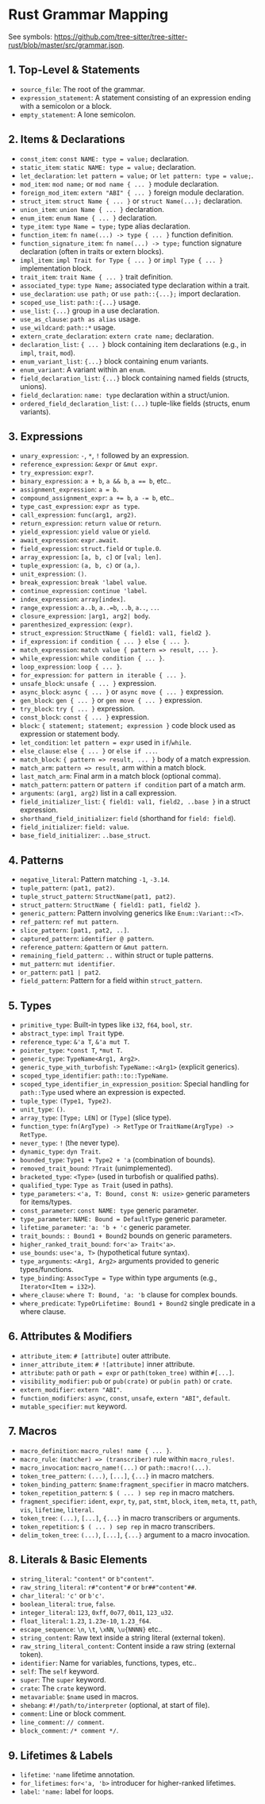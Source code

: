 # Rust Grammar Mapping

See symbols: https://github.com/tree-sitter/tree-sitter-rust/blob/master/src/grammar.json.

## 1. Top-Level & Statements

- `source_file`: The root of the grammar.
- `expression_statement`: A statement consisting of an expression ending with a semicolon or a block.
- `empty_statement`: A lone semicolon.

## 2. Items & Declarations

- `const_item`: `const NAME: type = value;` declaration.
- `static_item`: `static NAME: type = value;` declaration.
- `let_declaration`: `let pattern = value;` or `let pattern: type = value;`.
- `mod_item`: `mod name;` or `mod name { ... }` module declaration.
- `foreign_mod_item`: `extern "ABI" { ... }` foreign module declaration.
- `struct_item`: `struct Name { ... }` or `struct Name(...);` declaration.
- `union_item`: `union Name { ... }` declaration.
- `enum_item`: `enum Name { ... }` declaration.
- `type_item`: `type Name = type;` type alias declaration.
- `function_item`: `fn name(...) -> type { ... }` function definition.
- `function_signature_item`: `fn name(...) -> type;` function signature declaration (often in traits or extern blocks).
- `impl_item`: `impl Trait for Type { ... }` or `impl Type { ... }` implementation block.
- `trait_item`: `trait Name { ... }` trait definition.
- `associated_type`: `type Name;` associated type declaration within a trait.
- `use_declaration`: `use path;` or `use path::{...};` import declaration.
- `scoped_use_list`: `path::{...}` usage.
- `use_list`: `{...}` group in a use declaration.
- `use_as_clause`: `path as alias` usage.
- `use_wildcard`: `path::*` usage.
- `extern_crate_declaration`: `extern crate name;` declaration.
- `declaration_list`: `{ ... }` block containing item declarations (e.g., in `impl`, `trait`, `mod`).
- `enum_variant_list`: `{...}` block containing enum variants.
- `enum_variant`: A variant within an `enum`.
- `field_declaration_list`: `{...}` block containing named fields (structs, unions).
- `field_declaration`: `name: type` declaration within a struct/union.
- `ordered_field_declaration_list`: `(...)` tuple-like fields (structs, enum variants).

## 3. Expressions

- `unary_expression`: `-`, `*`, `!` followed by an expression.
- `reference_expression`: `&expr` or `&mut expr`.
- `try_expression`: `expr?`.
- `binary_expression`: `a + b`, `a && b`, `a == b`, etc..
- `assignment_expression`: `a = b`.
- `compound_assignment_expr`: `a += b`, `a -= b`, etc..
- `type_cast_expression`: `expr as type`.
- `call_expression`: `func(arg1, arg2)`.
- `return_expression`: `return value` or `return`.
- `yield_expression`: `yield value` or `yield`.
- `await_expression`: `expr.await`.
- `field_expression`: `struct.field` or `tuple.0`.
- `array_expression`: `[a, b, c]` or `[val; len]`.
- `tuple_expression`: `(a, b, c)` or `(a,)`.
- `unit_expression`: `()`.
- `break_expression`: `break 'label value`.
- `continue_expression`: `continue 'label`.
- `index_expression`: `array[index]`.
- `range_expression`: `a..b`, `a..=b`, `..b`, `a..`, `..`.
- `closure_expression`: `|arg1, arg2| body`.
- `parenthesized_expression`: `(expr)`.
- `struct_expression`: `StructName { field1: val1, field2 }`.
- `if_expression`: `if condition { ... } else { ... }`.
- `match_expression`: `match value { pattern => result, ... }`.
- `while_expression`: `while condition { ... }`.
- `loop_expression`: `loop { ... }`.
- `for_expression`: `for pattern in iterable { ... }`.
- `unsafe_block`: `unsafe { ... }` expression.
- `async_block`: `async { ... }` or `async move { ... }` expression.
- `gen_block`: `gen { ... }` or `gen move { ... }` expression.
- `try_block`: `try { ... }` expression.
- `const_block`: `const { ... }` expression.
- `block`: `{ statement; statement; expression }` code block used as expression or statement body.
- `let_condition`: `let pattern = expr` used in `if`/`while`.
- `else_clause`: `else { ... }` or `else if ...`.
- `match_block`: `{ pattern => result, ... }` body of a match expression.
- `match_arm`: `pattern => result,` arm within a match block.
- `last_match_arm`: Final arm in a match block (optional comma).
- `match_pattern`: `pattern` or `pattern if condition` part of a match arm.
- `arguments`: `(arg1, arg2)` list in a call expression.
- `field_initializer_list`: `{ field1: val1, field2, ..base }` in a struct expression.
- `shorthand_field_initializer`: `field` (shorthand for `field: field`).
- `field_initializer`: `field: value`.
- `base_field_initializer`: `..base_struct`.

## 4. Patterns

- `negative_literal`: Pattern matching `-1`, `-3.14`.
- `tuple_pattern`: `(pat1, pat2)`.
- `tuple_struct_pattern`: `StructName(pat1, pat2)`.
- `struct_pattern`: `StructName { field1: pat1, field2 }`.
- `generic_pattern`: Pattern involving generics like `Enum::Variant::<T>`.
- `ref_pattern`: `ref mut pattern`.
- `slice_pattern`: `[pat1, pat2, ..]`.
- `captured_pattern`: `identifier @ pattern`.
- `reference_pattern`: `&pattern` or `&mut pattern`.
- `remaining_field_pattern`: `..` within struct or tuple patterns.
- `mut_pattern`: `mut identifier`.
- `or_pattern`: `pat1 | pat2`.
- `field_pattern`: Pattern for a field within `struct_pattern`.

## 5. Types

- `primitive_type`: Built-in types like `i32`, `f64`, `bool`, `str`.
- `abstract_type`: `impl Trait` type.
- `reference_type`: `&'a T`, `&'a mut T`.
- `pointer_type`: `*const T`, `*mut T`.
- `generic_type`: `TypeName<Arg1, Arg2>`.
- `generic_type_with_turbofish`: `TypeName::<Arg1>` (explicit generics).
- `scoped_type_identifier`: `path::to::TypeName`.
- `scoped_type_identifier_in_expression_position`: Special handling for `path::Type` used where an expression is expected.
- `tuple_type`: `(Type1, Type2)`.
- `unit_type`: `()`.
- `array_type`: `[Type; LEN]` or `[Type]` (slice type).
- `function_type`: `fn(ArgType) -> RetType` or `TraitName(ArgType) -> RetType`.
- `never_type`: `!` (the never type).
- `dynamic_type`: `dyn Trait`.
- `bounded_type`: `Type1 + Type2 + 'a` (combination of bounds).
- `removed_trait_bound`: `?Trait` (unimplemented).
- `bracketed_type`: `<Type>` (used in turbofish or qualified paths).
- `qualified_type`: `Type as Trait` (used in paths).
- `type_parameters`: `<'a, T: Bound, const N: usize>` generic parameters for items/types.
- `const_parameter`: `const NAME: type` generic parameter.
- `type_parameter`: `NAME: Bound = DefaultType` generic parameter.
- `lifetime_parameter`: `'a: 'b + 'c` generic parameter.
- `trait_bounds`: `: Bound1 + Bound2` bounds on generic parameters.
- `higher_ranked_trait_bound`: `for<'a> Trait<'a>`.
- `use_bounds`: `use<'a, T>` (hypothetical future syntax).
- `type_arguments`: `<Arg1, Arg2>` arguments provided to generic types/functions.
- `type_binding`: `AssocType = Type` within type arguments (e.g., `Iterator<Item = i32>`).
- `where_clause`: `where T: Bound, 'a: 'b` clause for complex bounds.
- `where_predicate`: `TypeOrLifetime: Bound1 + Bound2` single predicate in a where clause.

## 6. Attributes & Modifiers

- `attribute_item`: `# [attribute]` outer attribute.
- `inner_attribute_item`: `# ![attribute]` inner attribute.
- `attribute`: `path` or `path = expr` or `path(token_tree)` within `#[...]`.
- `visibility_modifier`: `pub` or `pub(crate)` or `pub(in path)` or `crate`.
- `extern_modifier`: `extern "ABI"`.
- `function_modifiers`: `async`, `const`, `unsafe`, `extern "ABI"`, `default`.
- `mutable_specifier`: `mut` keyword.

## 7. Macros

- `macro_definition`: `macro_rules! name { ... }`.
- `macro_rule`: `(matcher) => (transcriber)` rule within `macro_rules!`.
- `macro_invocation`: `macro_name!(...)` or `path::macro!(...)`.
- `token_tree_pattern`: `(...)`, `[...]`, `{...}` in macro matchers.
- `token_binding_pattern`: `$name:fragment_specifier` in macro matchers.
- `token_repetition_pattern`: `$ ( ... ) sep rep` in macro matchers.
- `fragment_specifier`: `ident`, `expr`, `ty`, `pat`, `stmt`, `block`, `item`, `meta`, `tt`, `path`, `vis`, `lifetime`, `literal`.
- `token_tree`: `(...)`, `[...]`, `{...}` in macro transcribers or arguments.
- `token_repetition`: `$ ( ... ) sep rep` in macro transcribers.
- `delim_token_tree`: `(...)`, `[...]`, `{...}` argument to a macro invocation.

## 8. Literals & Basic Elements

- `string_literal`: `"content"` or `b"content"`.
- `raw_string_literal`: `r#"content"#` or `br##"content"##`.
- `char_literal`: `'c'` or `b'c'`.
- `boolean_literal`: `true`, `false`.
- `integer_literal`: `123`, `0xff`, `0o77`, `0b11`, `123_u32`.
- `float_literal`: `1.23`, `1.23e-10`, `1.23_f64`.
- `escape_sequence`: `\n`, `\t`, `\xNN`, `\u{NNNN}` etc..
- `string_content`: Raw text inside a string literal (external token).
- `raw_string_literal_content`: Content inside a raw string (external token).
- `identifier`: Name for variables, functions, types, etc..
- `self`: The `self` keyword.
- `super`: The `super` keyword.
- `crate`: The `crate` keyword.
- `metavariable`: `$name` used in macros.
- `shebang`: `#!/path/to/interpreter` (optional, at start of file).
- `comment`: Line or block comment.
- `line_comment`: `// comment`.
- `block_comment`: `/* comment */`.

## 9. Lifetimes & Labels

- `lifetime`: `'name` lifetime annotation.
- `for_lifetimes`: `for<'a, 'b>` introducer for higher-ranked lifetimes.
- `label`: `'name:` label for loops.
